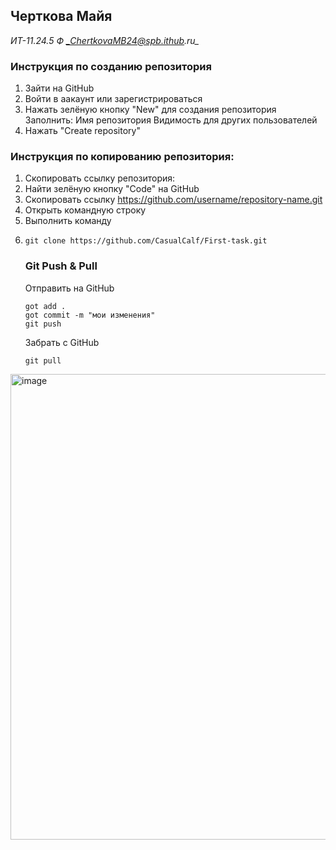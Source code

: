 ## Черткова Майя
_ИТ-11.24.5 Ф_
*_ChertkovaMB24@spb.ithub.ru_*
### Инструкция по созданию репозитория
1. Зайти на GitHub
2. Войти в аакаунт или зарегистрироваться 
3. Нажать зелёную кнопку "New" для создания репозитория
Заполнить:
Имя репозитория
Видимость для других пользователей 
4. Нажать "Create repository"
### Инструкция по копированию репозитория:
1. Скопировать ссылку репозитория:
2. Найти зелёную кнопку "Code" на GitHub
3. Скопировать ссылку https://github.com/username/repository-name.git
4. Открыть командную строку
5. Выполнить команду
6. ```
   git clone https://github.com/CasualCalf/First-task.git
   ```
   ### Git Push & Pull
   Отправить на GitHub
   ```
   got add .
   got commit -m "мои изменения"
   git push
   ```
   Забрать с GitHub
   ```
   git pull
   ```
<img width="767" height="745" alt="image" src="https://github.com/user-attachments/assets/7627b837-d82a-4ba8-addf-181ca713695d" />
